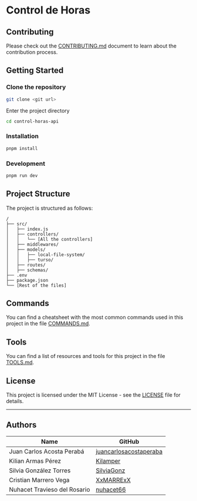 # Control de Horas

## Contributing

Please check out the [CONTRIBUTING.md](./CONTRIBUTING.md) document to learn about the contribution process.

## Getting Started

### Clone the repository

```bash
git clone <git url>
```

Enter the project directory

```bash
cd control-horas-api
```

### Installation

```bash
pnpm install
```

### Development

```bash
pnpm run dev
```

## Project Structure

The project is structured as follows:

```text
/
├── src/
│   ├── index.js
│   ├── controllers/
│   │   └── [All the controllers]
│   ├── middlewares/
│   ├── models/
│   │   ├── local-file-system/
│   │   ├── turso/
│   ├── routes/
│   ├── schemas/
├── .env
├── package.json
└── [Rest of the files]
```

## Commands

You can find a cheatsheet with the most common commands used in this project in the file [COMMANDS.md](./COMMANDS.md).

## Tools

You can find a list of resources and tools for this project in the file [TOOLS.md](./TOOLS.md).

## License

This project is licensed under the MIT License - see the [LICENSE](./LICENSE) file for details.

---

## Authors

| Name | GitHub |
| ---- | ------ |
| Juan Carlos Acosta Perabá | [juancarlosacostaperaba](https://github.com/JuanCarlosAcostaPeraba) |
| Kilian Armas Pérez | [Kilamper](https://github.com/Kilamper) |
| Silvia González Torres | [SilviaGonz](https://github.com/SilviaGonz) |
| Cristian Marrero Vega | [XxMARRExX](https://github.com/XxMARRExX) |
| Nuhacet Travieso del Rosario | [nuhacet66](https://github.com/nuhacet66) |
